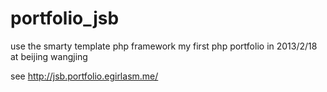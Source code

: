 # portfolio_jsb
use the smarty template php framework my first php portfolio in 2013/2/18 at beijing wangjing

see http://jsb.portfolio.egirlasm.me/
